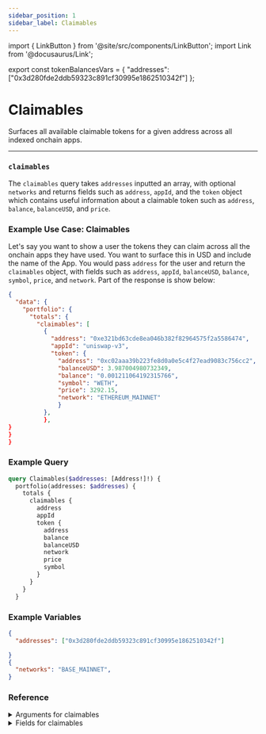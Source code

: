 ```yaml
---
sidebar_position: 1
sidebar_label: Claimables
---
```


import { LinkButton } from '@site/src/components/LinkButton';
import Link from '@docusaurus/Link';

export const tokenBalancesVars = {
  "addresses": ["0x3d280fde2ddb59323c891cf30995e1862510342f"]
};

# Claimables

Surfaces all available claimable tokens for a given address across all indexed onchain apps.

---


### `claimables`

The `claimables` query takes `addresses` inputted an array, with optional `networks` and returns fields such as `address`, `appId`, and the `token` object which contains useful information about a claimable token such as `address`, `balance`, `balanceUSD`, and `price`.

### Example Use Case: Claimables

Let's say you want to show a user the tokens they can claim across all the onchain apps they have used. You want to surface this in USD and include the name of the App. You would pass `address` for the user and return the `claimables` object, with fields such as `address`, `appId`, `balanceUSD`, `balance`, `symbol`, `price`, and `network`. Part of the response is show below:

```json
{
  "data": {
    "portfolio": {
      "totals": {
        "claimables": [
          {
            "address": "0xe321bd63cde8ea046b382f82964575f2a5586474",
            "appId": "uniswap-v3",
            "token": {
              "address": "0xc02aaa39b223fe8d0a0e5c4f27ead9083c756cc2",
              "balanceUSD": 3.987004980732349,
              "balance": "0.001211064192315766",
              "symbol": "WETH",
              "price": 3292.15,
              "network": "ETHEREUM_MAINNET"
              }
          },
          },
}
}
}
```


### Example Query

```graphql
query Claimables($addresses: [Address!]!) {
  portfolio(addresses: $addresses) {
    totals {
      claimables {
        address
        appId
        token {
          address
          balance
          balanceUSD
          network
          price
          symbol
        }
      }
    }
  }
```

### Example Variables

```json
{
  "addresses": ["0x3d280fde2ddb59323c891cf30995e1862510342f"]

}
{
  "networks": "BASE_MAINNET",
}
```

<LinkButton href="./sandbox" type="primary" buttonCopy="Try in sandbox" />

### Reference

<details>
<summary>Arguments for claimables</summary>

| Argument      | Description | Type |
| ----------- | ----------- | ----------- |
| `addresses`      | Required: Address you are querying balances for, inputted an array.       | `String!` | 
| `networks`      | Networks for which to retrieve balances for, inputted an array.      | `Network!` | 
| `appIds`      | Filter by a specific app.       | `String!` | 

</details>

<details>
<summary>Fields for claimables</summary>

| Field      | Description | Type |
| ----------- | ----------- | ----------- |
| `address`      | Address of the claimable token.      | `String!`       |
| `appID`      | The app that the token is claimable in.     | `String!`       |
| `token`      | An object containing fields pertaining to the token including `address`, `balance`, `balanceUSD`, and `price`.     | `AbstractToken!`       |


</details>